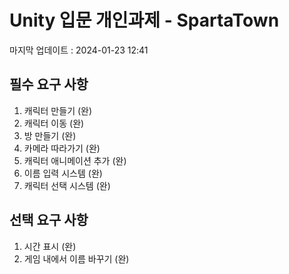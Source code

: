 # Unity 입문 개인과제 - SpartaTown
마지막 업데이트 : 2024-01-23 12:41

## 필수 요구 사항
1. 캐릭터 만들기 (완)
2. 캐릭터 이동 (완)
3. 방 만들기 (완)
4. 카메라 따라가기 (완)
5. 캐릭터 애니메이션 추가 (완)
6. 이름 입력 시스템 (완)
7. 캐릭터 선택 시스템 (완)

## 선택 요구 사항
1. 시간 표시 (완)  
2. 게임 내에서 이름 바꾸기 (완)  
